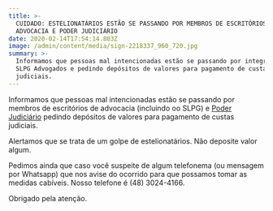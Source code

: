 ```yaml
---
title: >-
  CUIDADO: ESTELIONATÁRIOS ESTÃO SE PASSANDO POR MEMBROS DE ESCRITÓRIOS DE
  ADVOCACIA E PODER JUDICIÁRIO
date: 2020-02-14T17:54:14.803Z
image: /admin/content/media/sign-2218337_960_720.jpg
summary: >-
  Informamos que pessoas mal intencionadas estão se passando por integrantes do
  SLPG Advogados e pedindo depósitos de valores para pagamento de custas
  judiciais.
---
```

Informamos que pessoas mal intencionadas estão se passando por membros de escritórios de advocacia (incluindo oo SLPG) e [Poder Judiciário](https://bit.ly/2OUfE0l) pedindo depósitos de valores para pagamento de custas judiciais. 

Alertamos que se trata de um golpe de estelionatários. Não deposite valor algum.

Pedimos ainda que caso você suspeite de algum telefonema (ou mensagem por Whatsapp) que nos avise do ocorrido para que possamos tomar as medidas cabíveis. Nosso telefone é (48) 3024-4166.

Obrigado pela atenção.
